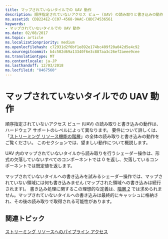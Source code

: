 ```yaml
---
title: マップされていないタイルでの UAV 動作
description: 順序指定されていないアクセス ビュー (UAV) の読み取りと書き込みの動作は、ハードウェア サポートのレベルによって異なります。
ms.assetid: CDB224E2-CC07-4568-9AAC-C8DC74536561
keywords:
- マップされていないタイルでの UAV 動作
ms.date: 02/08/2017
ms.topic: article
ms.localizationpriority: medium
ms.openlocfilehash: c72931d2f6bf1e892e174bc409f20a042d5e4c92
ms.sourcegitcommit: b4c502d69a13340f6e3c887aa3c26ef2aeee9cee
ms.translationtype: MT
ms.contentlocale: ja-JP
ms.lasthandoff: 12/03/2018
ms.locfileid: "8467560"
---
```

# <a name="span-iddirect3dconceptsuavbehaviorwithnon-mappedtilesspanuav-behavior-with-non-mapped-tiles"></a><span id="direct3dconcepts.uav_behavior_with_non-mapped_tiles"></span>マップされていないタイルでの UAV 動作


順序指定されていないアクセス ビュー (UAV) の読み取りと書き込みの動作は、ハードウェア サポートのレベルによって異なります。 要件について詳しくは、「[ストリーミング リソース機能の階層](streaming-resources-features-tiers.md)」の全体の読み取りと書き込みの動作をご覧ください。 このセクションでは、望ましい動作について概説します。

UAV 内のマップされていないタイルから読み取りを行うシェーダー操作は、形式の欠落していないすべてのコンポーネントでは 0 を返し、欠落しているコンポーネントでは既定値を返します。

マップされていないタイルへの書き込みを試みるシェーダー操作では、マップされていない領域には何も書き込みません (マップされた領域への書き込みは続行されます)。 書き込み処理に関するこの理想的な定義は、[階層 2](tier-2.md) では求められません。マップされていないタイルへの書き込みは最終的にキャッシュに格納され、その後の読み取りで取得される可能性があります。

## <a name="span-idrelated-topicsspanrelated-topics"></a><span id="related-topics"></span>関連トピック


[ストリーミング リソースへのパイプライン アクセス](pipeline-access-to-streaming-resources.md)

 

 




